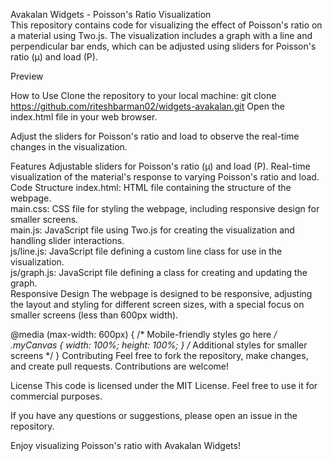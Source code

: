 Avakalan Widgets - Poisson's Ratio Visualization<br>
This repository contains code for visualizing the effect of Poisson's ratio on a material using Two.js. The visualization includes a graph with a line and perpendicular bar ends, which can be adjusted using sliders for Poisson's ratio (μ) and load (P).

Preview

How to Use
Clone the repository to your local machine:
git clone https://github.com/riteshbarman02/widgets-avakalan.git
Open the index.html file in your web browser.

Adjust the sliders for Poisson's ratio and load to observe the real-time changes in the visualization.

Features
Adjustable sliders for Poisson's ratio (μ) and load (P).
Real-time visualization of the material's response to varying Poisson's ratio and load.
Code Structure
index.html: HTML file containing the structure of the webpage.<br>
main.css: CSS file for styling the webpage, including responsive design for smaller screens.<br>
main.js: JavaScript file using Two.js for creating the visualization and handling slider interactions.<br>
js/line.js: JavaScript file defining a custom line class for use in the visualization.<br>
js/graph.js: JavaScript file defining a class for creating and updating the graph.<br>
Responsive Design
The webpage is designed to be responsive, adjusting the layout and styling for different screen sizes, with a special focus on smaller screens (less than 600px width).<br>

@media (max-width: 600px) {
    /* Mobile-friendly styles go here */
    .myCanvas {
        width: 100%;
        height: 100%;
    }
    /* Additional styles for smaller screens */
}
Contributing
Feel free to fork the repository, make changes, and create pull requests. Contributions are welcome!

License
This code is licensed under the MIT License. Feel free to use it for commercial purposes.

If you have any questions or suggestions, please open an issue in the repository.

Enjoy visualizing Poisson's ratio with Avakalan Widgets!





